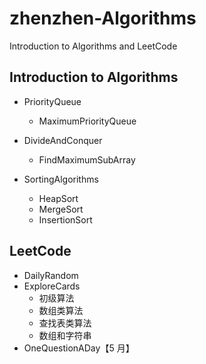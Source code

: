 # zhenzhen-Algorithms

Introduction to Algorithms and LeetCode

## Introduction to Algorithms

- PriorityQueue

  - MaximumPriorityQueue

- DivideAndConquer

  - FindMaximumSubArray

- SortingAlgorithms
  - HeapSort
  - MergeSort
  - InsertionSort

## LeetCode

- DailyRandom
- ExploreCards
  - 初级算法
  - 数组类算法
  - 查找表类算法
  - 数组和字符串
- OneQuestionADay【5 月】
